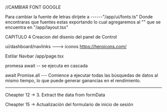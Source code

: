 //CAMBIAR FONT GOOGLE

Para cambiar la fuente de letras dirijete a 
------"/app/ui/fonts.ts"
Donde encontraras que fuentes estas exportando
lo cual agregaremos al "<body>" que se encuentra en "/app/layout.tsx"


CAPITULO 4
Creacion del disenio del panel de Control

ui/dashboard/navlinks  ---> iconos https://heroicons.com/


Estilar
Navbar /app/page.tsx

promesa await --  se ejecuta en cascada

await Promise.all --- Comience a ejecutar todas las búsquedas de datos al mismo tiempo, lo que puede generar ganancias en el rendimiento.





-------------------------------------------------------



Cheapter 12 -> 3. Extract the data from formData



Cheapter 15 -> Actualización del formulario de inicio de sesión